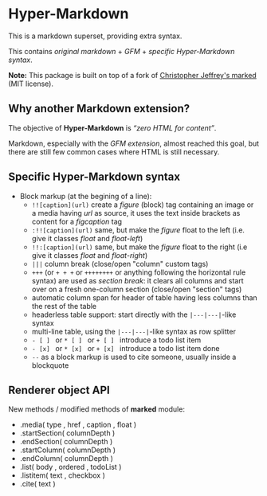 
# Hyper-Markdown

This is a markdown superset, providing extra syntax.

This contains *original markdown* + *GFM* + *specific Hyper-Markdown syntax*.

**Note:** This package is built on top of a fork of [Christopher Jeffrey's marked](https://github.com/chjj/marked) (MIT license).



## Why another Markdown extension?

The objective of **Hyper-Markdown** is *“zero HTML for content”*.

Markdown, especially with the *GFM extension*, almost reached this goal,
but there are still few common cases where HTML is still necessary.



## Specific Hyper-Markdown syntax

* Block markup (at the begining of a line):
	* `!![caption](url)` create a *figure* (block) tag containing an image or a media having *url* as source,
	  it uses the text inside brackets as content for a *figcaption* tag
	* `:!![caption](url)` same, but make the *figure* float to the left (i.e. give it classes *float* and *float-left*)
	* `!!:[caption](url)` same, but make the *figure* float to the right (i.e give it classes *float* and *float-right*)
	* `|||` column break (close/open "column" custom tags)
	* `+++` (or `+ + +` or `++++++++` or anything following the horizontal rule syntax) are used as *section break*:
	  it clears all columns and start over on a fresh one-column section (close/open "section" tags)
	* automatic column span for header of table having less columns than the rest of the table
	* headerless table support: start directly with the `|---|---|`-like syntax
	* multi-line table, using the `|---|---|`-like syntax as row splitter
	* `- [ ] ` or `* [ ] ` or `+ [ ] ` introduce a todo list item
	* `- [x] ` or `* [x] ` or `+ [x] ` introduce a todo list item done
	* `--` as a block markup is used to cite someone, usually inside a blockquote



## Renderer object API

New methods / modified methods of **marked** module:

* .media( type , href , caption , float )
* .startSection( columnDepth )
* .endSection( columnDepth )
* .startColumn( columnDepth )
* .endColumn( columnDepth )
* .list( body , ordered , todoList )
* .listitem( text , checkbox )
* .cite( text )

